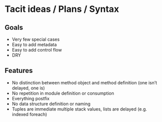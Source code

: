 # Tacit ideas / Plans / Syntax

## Goals

* Very few special cases
* Easy to add metadata
* Easy to add control flow
* DRY

## Features

* No distinction between method object and method definition (one isn’t delayed, one is)
* No repetition in module definition or consumption
* Everything postfix
* No data structure definition or naming
* Tuples are immediate multiple stack values, lists are delayed (e.g. indexed foreach)

